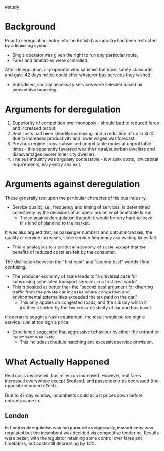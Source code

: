 #study
# Background
Prior to deregulation, entry into the British bus industry had been restricted by a licensing system.
- Single operator was given the right to run any particular route,
- Fares and timetables were controlled.

After deregulation, any operator who satisfied the basic safety standards and gave 42 days notice could offer whatever bus services they wished.
- Subsidised, socially necessary services were selected based on competitive tendering.
# Arguments for deregulation
1. Superiority of competition over monopoly - should lead to reduced fares and increased output.
2. Real costs had been steadily increasing, and a reduction of up to 30% due to increased productivity and lower wages was forecast.
3. Previous regime cross-subsidised unprofitable routes at unprofitable times - this apparently favoured wealthier rural/suburban dwellers and disadvantages poorer inner city dwellers.
4. The bus industry was arguably contestable - low sunk costs, low capital requirements, easy entry and exit.
# Arguments against deregulation
These generally rest upon the particular character of the bus industry.
- Service quality, i.e., frequency and timing of services, is determined collectively by the decisions of all operators on what timetable to run.
	- Those against deregulation thought it would be very hard to leave this kind of planning to the market.

It was also argued that, as passenger numbers and output increases, the quality of service increases, since service frequency and waiting times fall.
- This is analogous to a producer economy of scale, except that the benefits of reduced costs are felt by the consumer.

The distinction between the "first best" and "second best" worlds I find confusing.
- The producer economy of scale leads to "a universal case for subsidising scheduled transport services in a first best world".
- This is posited as better than the "second best argument for diverting traffic from the private car in cases where congestion and environmental externalities exceeded the tax paid on the car."
	- This only applies on congested roads, and the subsidy which it justifies it limited by the low cross-elasticity of car and bus travel.

If operators sought a Nash equilibrium, the result would be too high a service level at too high a price.
- Experience suggested that aggressive behaviour by either the entrant or incumbent was likely.
	- This includes schedule matching and excessive service provision.
# What Actually Happened
Real costs decreased, bus miles run increased.
However, real fares increased everywhere except Scotland, and passenger trips decreased (the opposite intended effect).

Due to 42 day window, incumbents could adjust prices down before entrants came in.
## London
In London deregulation was not pursued so vigorously, instead entry was regulated but the incumbent was decided via competitive tendering. Results were better, with the regulator retaining some control over fares and timetables, but costs still decreasing by 14%.